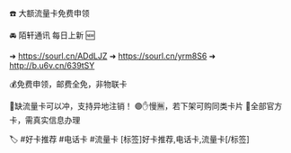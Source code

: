 ☎️ 大额流量卡免费申领

🚘 陌轩通讯 每日上新 🆕

➜ https://sourl.cn/ADdLJZ
➜ https://sourl.cn/yrm8S6
➜ http://b.u6v.cn/639tSY

💰免费申领，邮费全免，非物联卡

🔴缺流量卡可以冲，支持异地注销！
🟣✋慢🈚️，若下架可购同类卡片
🔴全部官方卡，需真实信息办理

🏷 #好卡推荐 #电话卡 #流量卡
[标签]好卡推荐,电话卡,流量卡[/标签]